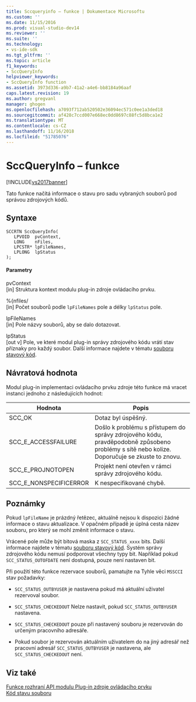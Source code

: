 ```yaml
---
title: Sccqueryinfo – funkce | Dokumentace Microsoftu
ms.custom: ''
ms.date: 11/15/2016
ms.prod: visual-studio-dev14
ms.reviewer: ''
ms.suite: ''
ms.technology:
- vs-ide-sdk
ms.tgt_pltfrm: ''
ms.topic: article
f1_keywords:
- SccQueryInfo
helpviewer_keywords:
- SccQueryInfo function
ms.assetid: 3973d336-a9b7-41a2-a4e6-bb8184a96aaf
caps.latest.revision: 19
ms.author: gregvanl
manager: ghogen
ms.openlocfilehash: a7093f712ab520502e36094ec571c0ee1a3ded18
ms.sourcegitcommit: af428c7ccd007e668ec0dd8697c88fc5d8bca1e2
ms.translationtype: MT
ms.contentlocale: cs-CZ
ms.lasthandoff: 11/16/2018
ms.locfileid: "51785076"
---
```

# <a name="sccqueryinfo-function"></a>SccQueryInfo – funkce
[!INCLUDE[vs2017banner](../includes/vs2017banner.md)]

Tato funkce načítá informace o stavu pro sadu vybraných souborů pod správou zdrojových kódů.  
  
## <a name="syntax"></a>Syntaxe  
  
```cpp#  
SCCRTN SccQueryInfo(  
   LPVOID  pvContext,  
   LONG    nFiles,  
   LPCSTR* lpFileNames,  
   LPLONG  lpStatus  
);  
```  
  
#### <a name="parameters"></a>Parametry  
 pvContext  
 [in] Struktura kontext modulu plug-in zdroje ovládacího prvku.  
  
 %{nfiles/  
 [in] Počet souborů podle `lpFileNames` pole a délky `lpStatus` pole.  
  
 lpFileNames  
 [in] Pole názvy souborů, aby se dalo dotazovat.  
  
 lpStatus  
 [out v] Pole, ve které modul plug-in správy zdrojového kódu vrátí stav příznaky pro každý soubor. Další informace najdete v tématu [souboru stavový kód](../extensibility/file-status-code-enumerator.md).  
  
## <a name="return-value"></a>Návratová hodnota  
 Modul plug-in implementaci ovládacího prvku zdroje této funkce má vracet instanci jednoho z následujících hodnot:  
  
|Hodnota|Popis|  
|-----------|-----------------|  
|SCC_OK|Dotaz byl úspěšný.|  
|SCC_E_ACCESSFAILURE|Došlo k problému s přístupem do správy zdrojového kódu, pravděpodobně způsobeno problémy s sítě nebo kolize. Doporučuje se zkuste to znovu.|  
|SCC_E_PROJNOTOPEN|Projekt není otevřen v rámci správy zdrojového kódu.|  
|SCC_E_NONSPECIFICERROR|K nespecifikované chybě.|  
  
## <a name="remarks"></a>Poznámky  
 Pokud `lpFileName` je prázdný řetězec, aktuálně nejsou k dispozici žádné informace o stavu aktualizace. V opačném případě je úplná cesta název souboru, pro který se mohl změnit informace o stavu.  
  
 Vrácené pole může být bitová maska z `SCC_STATUS_xxxx` bits. Další informace najdete v tématu [souboru stavový kód](../extensibility/file-status-code-enumerator.md). Systém správy zdrojového kódu nemusí podporovat všechny typy bit. Například pokud `SCC_STATUS_OUTOFDATE` není dostupná, pouze není nastaven bit.  
  
 Při použití této funkce rezervace souborů, pamatujte na Tyhle věci `MSSCCI` stav požadavky:  
  
-   `SCC_STATUS_OUTBYUSER` je nastavena pokud má aktuální uživatel rezervoval soubor.  
  
-   `SCC_STATUS_CHECKEDOUT` Nelze nastavit, pokud `SCC_STATUS_OUTBYUSER` nastavena.  
  
-   `SCC_STATUS_CHECKEDOUT` pouze při nastavený souboru je rezervován do určeným pracovního adresáře.  
  
-   Pokud soubor je rezervován aktuálním uživatelem do na jiný adresář než pracovní adresář `SCC_STATUS_OUTBYUSER` je nastavena, ale `SCC_STATUS_CHECKEDOUT` není.  
  
## <a name="see-also"></a>Viz také  
 [Funkce rozhraní API modulu Plug-in zdroje ovládacího prvku](../extensibility/source-control-plug-in-api-functions.md)   
 [Kód stavu souboru](../extensibility/file-status-code-enumerator.md)


